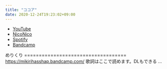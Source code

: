 ```yaml
---
title: "ココア"
date: 2020-12-24T19:23:02+09:00
---
```


- [YouTube](https://www.youtube.com/watch?00BoC-cndII)
- [NicoNico](https://nico.ms/sm38011142)
- [Spotify](https://open.spotify.com/track/78f9DSvQcnvjbPKBHoc6X7)
- [Bandcamp](https://mikirihasshap.bandcamp.com/track/--175)

めりくり =================================== https://mikirihasshap.bandcamp.com/ 歌詞はここで読めます。DLもできる ...